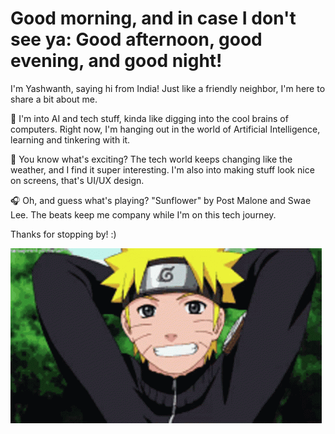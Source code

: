 # Good morning, and in case I don't see ya: Good afternoon, good evening, and good night!

I'm Yashwanth, saying hi from India! Just like a friendly neighbor, I'm here to share a bit about me.

🔭 I'm into AI and tech stuff, kinda like digging into the cool brains of computers. Right now, I'm hanging out in the world of Artificial Intelligence, learning and tinkering with it.

🌱 You know what's exciting? The tech world keeps changing like the weather, and I find it super interesting. I'm also into making stuff look nice on screens, that's UI/UX design.

🎧 Oh, and guess what's playing? "Sunflower" by Post Malone and Swae Lee. The beats keep me company while I'm on this tech journey.

Thanks for stopping by! :)

![](https://github.com/yashwanthkosuri/yashwanthkosuri/blob/main/Naruto-GIF.gif)






